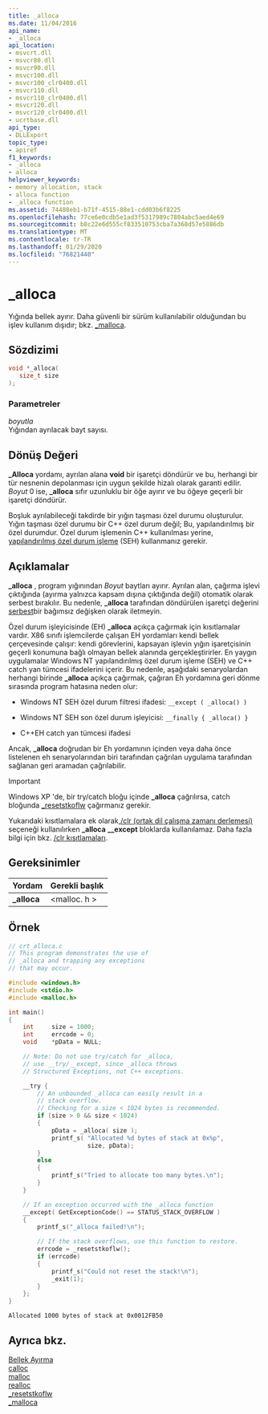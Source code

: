```yaml
---
title: _alloca
ms.date: 11/04/2016
api_name:
- _alloca
api_location:
- msvcrt.dll
- msvcr80.dll
- msvcr90.dll
- msvcr100.dll
- msvcr100_clr0400.dll
- msvcr110.dll
- msvcr110_clr0400.dll
- msvcr120.dll
- msvcr120_clr0400.dll
- ucrtbase.dll
api_type:
- DLLExport
topic_type:
- apiref
f1_keywords:
- _alloca
- alloca
helpviewer_keywords:
- memory allocation, stack
- alloca function
- _alloca function
ms.assetid: 74488eb1-b71f-4515-88e1-cdd03b6f8225
ms.openlocfilehash: 77ce6e0cdb5e1ad3f5317989c7804abc5aed4e69
ms.sourcegitcommit: b8c22e6d555cf833510753cba7a368d57e5886db
ms.translationtype: MT
ms.contentlocale: tr-TR
ms.lasthandoff: 01/29/2020
ms.locfileid: "76821440"
---
```

# <a name="_alloca"></a>_alloca

Yığında bellek ayırır. Daha güvenli bir sürüm kullanılabilir olduğundan bu işlev kullanım dışıdır; bkz. [_malloca](malloca.md).

## <a name="syntax"></a>Sözdizimi

```C
void *_alloca(
   size_t size
);
```

### <a name="parameters"></a>Parametreler

*boyutla*<br/>
Yığından ayrılacak bayt sayısı.

## <a name="return-value"></a>Dönüş Değeri

**_Alloca** yordamı, ayrılan alana **void** bir işaretçi döndürür ve bu, herhangi bir tür nesnenin depolanması için uygun şekilde hizalı olarak garanti edilir. *Boyut* 0 ise, **_alloca** sıfır uzunluklu bir öğe ayırır ve bu öğeye geçerli bir işaretçi döndürür.

Boşluk ayrılabileceği takdirde bir yığın taşması özel durumu oluşturulur. Yığın taşması özel durumu bir C++ özel durum değil; Bu, yapılandırılmış bir özel durumdur. Özel durum işlemenin C++ kullanılması yerine, [yapılandırılmış özel durum işleme](../../cpp/structured-exception-handling-c-cpp.md) (SEH) kullanmanız gerekir.

## <a name="remarks"></a>Açıklamalar

**_alloca** , program yığınından *Boyut* baytları ayırır. Ayrılan alan, çağırma işlevi çıktığında (ayırma yalnızca kapsam dışına çıktığında değil) otomatik olarak serbest bırakılır. Bu nedenle, **_alloca** tarafından döndürülen işaretçi değerini [serbest](free.md)bir bağımsız değişken olarak iletmeyin.

Özel durum işleyicisinde (EH) **_alloca** açıkça çağırmak için kısıtlamalar vardır. X86 sınıfı işlemcilerde çalışan EH yordamları kendi bellek çerçevesinde çalışır: kendi görevlerini, kapsayan işlevin yığın işaretçisinin geçerli konumuna bağlı olmayan bellek alanında gerçekleştirirler. En yaygın uygulamalar Windows NT yapılandırılmış özel durum işleme (SEH) ve C++ catch yan tümcesi ifadelerini içerir. Bu nedenle, aşağıdaki senaryolardan herhangi birinde **_alloca** açıkça çağırmak, çağıran Eh yordamına geri dönme sırasında program hatasına neden olur:

- Windows NT SEH özel durum filtresi ifadesi: `__except ( _alloca() )`

- Windows NT SEH son özel durum işleyicisi: `__finally { _alloca() }`

- C++EH catch yan tümcesi ifadesi

Ancak, **_alloca** doğrudan bir Eh yordamının içinden veya daha önce listelenen eh senaryolarından biri tarafından çağrılan uygulama tarafından sağlanan geri aramadan çağrılabilir.

> [!IMPORTANT]
> Windows XP 'de, bir try/catch bloğu içinde **_alloca** çağrılırsa, catch bloğunda [_resetstkoflw](resetstkoflw.md) çağırmanız gerekir.

Yukarıdaki kısıtlamalara ek olarak,[/clr (ortak dil çalışma zamanı derlemesi)](../../build/reference/clr-common-language-runtime-compilation.md) seçeneği kullanılırken **_alloca** **__except** bloklarda kullanılamaz. Daha fazla bilgi için bkz. [/clr kısıtlamaları](../../build/reference/clr-restrictions.md).

## <a name="requirements"></a>Gereksinimler

|Yordam|Gerekli başlık|
|-------------|---------------------|
|**_alloca**|\<malloc. h >|

## <a name="example"></a>Örnek

```C
// crt_alloca.c
// This program demonstrates the use of
// _alloca and trapping any exceptions
// that may occur.

#include <windows.h>
#include <stdio.h>
#include <malloc.h>

int main()
{
    int     size = 1000;
    int     errcode = 0;
    void    *pData = NULL;

    // Note: Do not use try/catch for _alloca,
    // use __try/__except, since _alloca throws
    // Structured Exceptions, not C++ exceptions.

    __try {
        // An unbounded _alloca can easily result in a
        // stack overflow.
        // Checking for a size < 1024 bytes is recommended.
        if (size > 0 && size < 1024)
        {
            pData = _alloca( size );
            printf_s( "Allocated %d bytes of stack at 0x%p",
                      size, pData);
        }
        else
        {
            printf_s("Tried to allocate too many bytes.\n");
        }
    }

    // If an exception occurred with the _alloca function
    __except( GetExceptionCode() == STATUS_STACK_OVERFLOW )
    {
        printf_s("_alloca failed!\n");

        // If the stack overflows, use this function to restore.
        errcode = _resetstkoflw();
        if (errcode)
        {
            printf_s("Could not reset the stack!\n");
            _exit(1);
        }
    };
}
```

```Output
Allocated 1000 bytes of stack at 0x0012FB50
```

## <a name="see-also"></a>Ayrıca bkz.

[Bellek Ayırma](../../c-runtime-library/memory-allocation.md)<br/>
[calloc](calloc.md)<br/>
[malloc](malloc.md)<br/>
[realloc](realloc.md)<br/>
[_resetstkoflw](resetstkoflw.md)<br/>
[_malloca](malloca.md)<br/>
